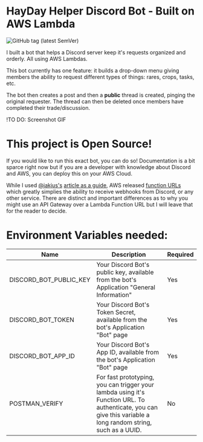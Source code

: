 # HayDay Helper Discord Bot - Built on AWS Lambda

![GitHub tag (latest SemVer)](https://img.shields.io/github/v/tag/trickywheat/hayday-helper)

I built a bot that helps a Discord server keep it's requests organized and orderly.  All using AWS Lambdas.

This bot currently has one feature: it builds a drop-down menu giving members the ability to request different types of things: rares, crops, tasks, etc.

The bot then creates a post and then a **public** thread is created, pinging the original requester.  The thread can then be deleted once members have completed their trade/discussion.

!TO DO: Screenshot GIF

# This project is Open Source!

If you would like to run this exact bot, you can do so!  Documentation is a bit sparce right now but if you are a developer with knowledge about Discord and AWS, you can deploy this on your AWS Cloud.

While I used [@jakjus's](https://github.com/jakjus) [article as a guide](https://betterprogramming.pub/build-a-discord-bot-with-aws-lambda-api-gateway-cc1cff750292), AWS released [function URLs](https://aws.amazon.com/blogs/aws/announcing-aws-lambda-function-urls-built-in-https-endpoints-for-single-function-microservices/) which greatly simplies the ability to receive webhooks from Discord, or any other service.  There are distinct and important differences as to why you might use an API Gateway over a Lambda Function URL but I will leave that for the reader to decide.

# Environment Variables needed:

| Name | Description | Required |
|------|-------------|----------|
| DISCORD_BOT_PUBLIC_KEY | Your Discord Bot's public key, available from the bot's Application "General Information" | Yes |
| DISCORD_BOT_TOKEN	| Your Discord Bot's Token Secret, available from the bot's Application "Bot" page | Yes |
| DISCORD_BOT_APP_ID | Your Discord Bot's App ID, available from the bot's Application "Bot" page | Yes |
| POSTMAN_VERIFY | For fast prototyping, you can trigger your lambda using it's Function URL.  To authenticate, you can give this variable a long random string, such as a UUID. | No |

